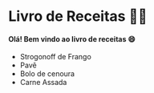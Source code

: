# Livro de Receitas :man_cook:

#### Olá! Bem vindo ao livro de receitas :smile:

- Strogonoff de Frango
- Pavê
- Bolo de cenoura
- Carne Assada